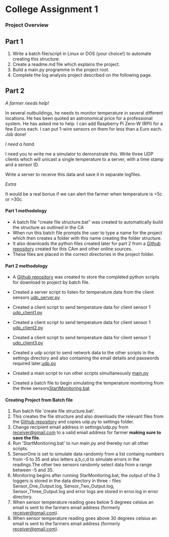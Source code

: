 # College Assignment 1 #

### Project Overview ###

## Part 1 ##

1. Write a batch file/script in Linux or DOS (your choice!) to automate creating this structure.
2. Create a readme.md file which explains the project.
3. Build a main.py programme in the project root.
4. Complete the log analysis project described on the following page.

## Part 2 ##

*A farmer needs help!*

In several outbuildings, he needs to monitor temperature in several different locations. He has been
quoted an astronomical price for a professional system. He has asked me to help.
I can add Raspberry Pi Zero-W (RPi) for a few Euros each. I can put 1-wire sensors on them for less
than a Euro each. Job done!

*I need a hand.*

I need you to write me a simulator to demonstrate this. Write three UDP clients which will unicast a
single temperature to a server, with a time stamp and a sensor ID.

Write a server to receive this data and save it in separate logfiles.

*Extra*

It would be a real bonus if we can alert the farmer when temperature is <5c or >30c.

#### Part 1 methodology ### 

- A batch file "create file structure.bat" was created to automatically build the structure as outlined in the CA
- When run this batch file prompts the user to type a name for the project which then creates a folder with this name creating the folder structure.
- It also downloads the python files created later for part 2 from a [Github repository](https://github.com/EoinLyng/IAS--ca1) created for this CAm and other online sources.
- These files are placed in the correct directories in the project folder.


#### Part 2 methodology ### 

- A [Github repository](https://github.com/EoinLyng/IAS--ca1) was created  to store the completed python scripts for download to project by batch file.
- Created a server script to listen for temperature data from the client sensors  [udp_server.py](https://raw.githubusercontent.com/EoinLyng/IAS--ca1/main/udp_server.py)
- Created a client script to send temperature data for client sensor 1 [udp_client1.py](https://raw.githubusercontent.com/EoinLyng/IAS--ca1/main/udp_client1.py)

- Created a client script to send temperature data for client sensor 1 [udp_client2.py](https://raw.githubusercontent.com/EoinLyng/IAS--ca1/main/udp_client2.py)
- Created a client script to send temperature data for client sensor 1 [udp_client3.py](https://raw.githubusercontent.com/EoinLyng/IAS--ca1/main/udp_client3.py)
- Created a udp script to send network data to the other scripts in the settings directory  and also containing the email details and passwords required later.[udp.py](https://raw.githubusercontent.com/EoinLyng/IAS--ca1/main/udp.py)
- Created a main script to run other scripts simultaneously [main.py](https://raw.githubusercontent.com/EoinLyng/IAS--ca1/main/main.py)
- Created a batch file to begin simulating the temperature monitoring from the three sensors[StartMonitoring.bat](https://raw.githubusercontent.com/EoinLyng/IAS--ca1/main/StartMonitoring.bat)

#### Creating Project from Batch file ### 
1. Run batch file 'create file structure.bat'.
2. This creates the file structure and also downloads the relevant files from the [Github repository](https://github.com/EoinLyng/IAS--ca1) and copies udp.py to settings folder.
3. Change recipient email address in settings/udp.py from receiver@gmail.com to a valid email address for farmer **making sure to save the file**.
4. Run 'StartMonitoring.bat' to run main.py and thereby run all other scripts.
5. SensorOne is set to simulate data randomly from a list containg numbers from -5 to 35 and also letters a,b,c,d to simulate errors in the readings.The other two sensors randomly select data from a range between -5 and 35.
5. Monitoring begins after running StarMonitoring.bat, the output of the 3 loggers is stored in the data directory in three - files Sensor_One_Output.log, Sensor_Two_Output.log, Sensor_Three_Output.log and error logs are stored in error.log in error directory.
6. When sensor temperature reading goes below 5 degrees celsius an email is sent to the farmers email address (formerly receiver@gmail.com).
7. When  sensor temperature reading goes above 30 degrees celsius an email is sent to the farmers email address (formerly receiver@gmail.com).
